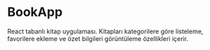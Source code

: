 # BookApp
React tabanlı kitap uygulaması. Kitapları kategorilere göre listeleme, favorilere ekleme ve özet bilgileri görüntüleme özellikleri içerir.
